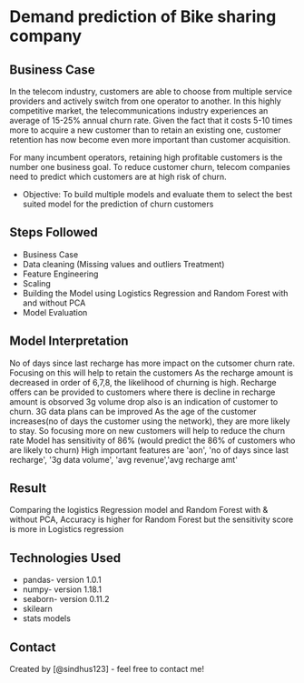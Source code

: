 # Demand prediction of Bike sharing company	
 ## Business Case
In the telecom industry, customers are able to choose from multiple service providers and actively switch from one operator to another. In this highly competitive market, the telecommunications industry experiences an average of 15-25% annual churn rate. Given the fact that it costs 5-10 times more to acquire a new customer than to retain an existing one, customer retention has now become even more important than customer acquisition.

For many incumbent operators, retaining high profitable customers is the number one business
goal. To reduce customer churn, telecom companies need to predict which customers are at high risk of churn. 

- Objective:
	To build multiple models and evaluate them to select the best suited model for the prediction of churn customers

## Steps Followed
* Business Case
* Data cleaning (Missing values and outliers Treatment)
* Feature Engineering
* Scaling
* Building the Model using Logistics Regression and Random Forest with and without PCA
* Model Evaluation

## Model Interpretation
No of days since last recharge has more impact on the cutsomer churn rate. Focusing on this will help to retain the customers
As the recharge amount is decreased in order of 6,7,8, the likelihood of churning is high. Recharge offers can be provided to customers where there is decline in recharge amount is obsorved
3g volume drop also is an indication of customer to churn. 3G data plans can be improved
As the age of the customer increases(no of days the customer using the network), they are more likely to stay. So focusing more on new customers will help to reduce the churn rate
Model has sensitivity of 86% (would predict the 86% of customers who are likely to churn)
High important features are 'aon', 'no of days since last recharge', '3g data volume', 'avg revenue','avg recharge amt'

## Result

Comparing the logistics Regression model and Random Forest with & without PCA,
Accuracy is higher for Random Forest but the sensitivity score is more in Logistics regression

## Technologies Used
- pandas- version 1.0.1
- numpy- version 1.18.1
- seaborn- version 0.11.2
- skilearn
- stats models

## Contact
Created by [@sindhus123] - feel free to contact me!